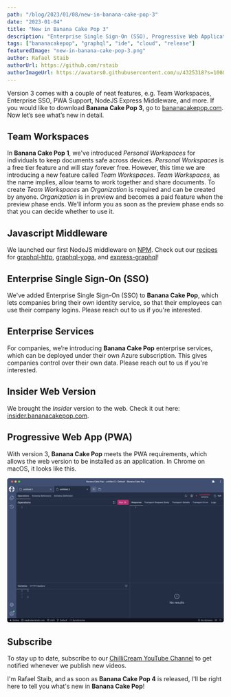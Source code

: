 ```yaml
---
path: "/blog/2023/01/08/new-in-banana-cake-pop-3"
date: "2023-01-04"
title: "New in Banana Cake Pop 3"
description: "Enterprise Single Sign-On (SSO), Progressive Web Application (PWA) Support, Team Workspaces, Express Middleware, and many more features."
tags: ["bananacakepop", "graphql", "ide", "cloud", "release"]
featuredImage: "new-in-banana-cake-pop-3.png"
author: Rafael Staib
authorUrl: https://github.com/rstaib
authorImageUrl: https://avatars0.githubusercontent.com/u/4325318?s=100&v=4
---
```


Version 3 comes with a couple of neat features, e.g. Team Workspaces, Enterprise SSO, PWA Support, NodeJS Express Middleware, and more. If you would like to download **Banana Cake Pop 3**, go to [bananacakepop.com](https://bananacakepop.com). Now let’s see what’s new in detail.

## Team Workspaces

In **Banana Cake Pop 1**, we've introduced _Personal Workspaces_ for individuals to keep documents safe across devices. _Personal Workspaces_ is a free tier feature and will stay forever free. However, this time we are introducing a new feature called _Team Workspaces_. _Team Workspaces_, as the name implies, allow teams to work together and share documents. To create _Team Workspaces_ an _Organization_ is required and can be created by anyone. _Organization_ is in preview and becomes a paid feature when the preview phase ends. We'll inform you as soon as the preview phase ends so that you can decide whether to use it.

## Javascript Middleware

We launched our first NodeJS middleware on [NPM](https://www.npmjs.com/package/@chillicream/bananacakepop-express-middleware). Check out our [recipes](https://www.npmjs.com/package/@chillicream/bananacakepop-express-middleware#recipes) for [graphql-http](https://www.npmjs.com/package/graphql-http), [graphql-yoga](https://www.npmjs.com/package/graphql-yoga), and [express-graphql](https://www.npmjs.com/package/express-graphql)!

## Enterprise Single Sign-On (SSO)

We've added Enterprise Single Sign-On (SSO) to **Banana Cake Pop**, which lets companies bring their own identity service, so that their employees can use their company logins. Please reach out to us if you're interested.

## Enterprise Services

For companies, we’re introducing **Banana Cake Pop** enterprise services, which can be deployed under their own Azure subscription. This gives companies control over their own data. Please reach out to us if you're interested.

## Insider Web Version

We brought the _Insider_ version to the web. Check it out here: [insider.bananacakepop.com](https://insider.bananacakepop.com).

## Progressive Web App (PWA)

With version 3, **Banana Cake Pop** meets the PWA requirements, which allows the web version to be installed as an application. In Chrome on macOS, it looks like this.

![Banana Cake Pop PWA](banana-cake-pop-pwa.png)

## Subscribe

To stay up to date, subscribe to our [ChilliCream YouTube Channel](https://www.youtube.com/c/ChilliCream) to get notified whenever we publish new videos.

I'm Rafael Staib, and as soon as **Banana Cake Pop 4** is released, I'll be right here to tell you what's new in **Banana Cake Pop**!
